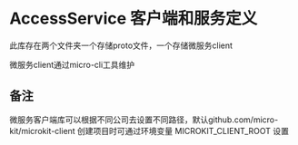 # AccessService 客户端和服务定义

此库存在两个文件夹一个存储proto文件，一个存储微服务client

微服务client通过micro-cli工具维护

## 备注

微服务客户端库可以根据不同公司去设置不同路径，默认github.com/micro-kit/microkit-client 创建项目时可通过环境变量 MICROKIT_CLIENT_ROOT 设置

